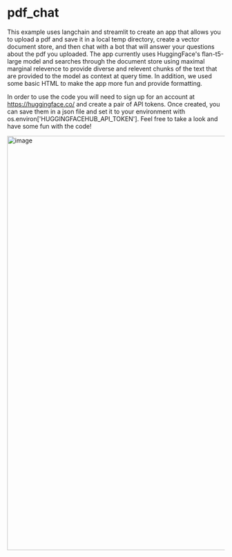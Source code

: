 # pdf_chat
This example uses langchain and streamlit to create an app that allows you to upload a pdf and save it in a local temp directory, create a vector document store, and then chat with a bot that will answer your questions about the pdf you uploaded. The app currently uses HuggingFace's flan-t5-large model and searches through the document store using maximal marginal relevence to provide diverse and relevent chunks of the text that are provided to the model as context at query time. In addition, we used some basic HTML to make the app more fun and provide formatting.

In order to use the code you will need to sign up for an account at <a href="https://huggingface.co/">https://huggingface.co/</a> and create a pair of API tokens. Once created, you can save them in a json file and set it to your environment with os.environ['HUGGINGFACEHUB_API_TOKEN']. Feel free to take a look and have some fun with the code!

<img width="958" alt="image" src="https://github.com/DylanRowe4/pdf_chatbot/assets/43864012/314efa19-db18-4f81-a375-3f73221951f7">
